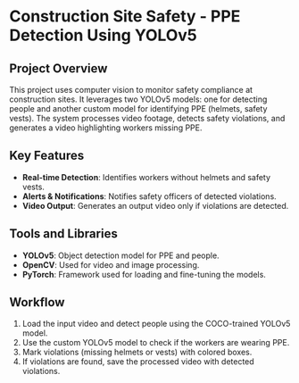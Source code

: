 # Construction Site Safety - PPE Detection Using YOLOv5

## Project Overview
This project uses computer vision to monitor safety compliance at construction sites. It leverages two YOLOv5 models: one for detecting people and another custom model for identifying PPE (helmets, safety vests). The system processes video footage, detects safety violations, and generates a video highlighting workers missing PPE.

## Key Features
- **Real-time Detection**: Identifies workers without helmets and safety vests.
- **Alerts & Notifications**: Notifies safety officers of detected violations.
- **Video Output**: Generates an output video only if violations are detected.

## Tools and Libraries
- **YOLOv5**: Object detection model for PPE and people.
- **OpenCV**: Used for video and image processing.
- **PyTorch**: Framework used for loading and fine-tuning the models.

## Workflow
1. Load the input video and detect people using the COCO-trained YOLOv5 model.
2. Use the custom YOLOv5 model to check if the workers are wearing PPE.
3. Mark violations (missing helmets or vests) with colored boxes.
4. If violations are found, save the processed video with detected violations.
